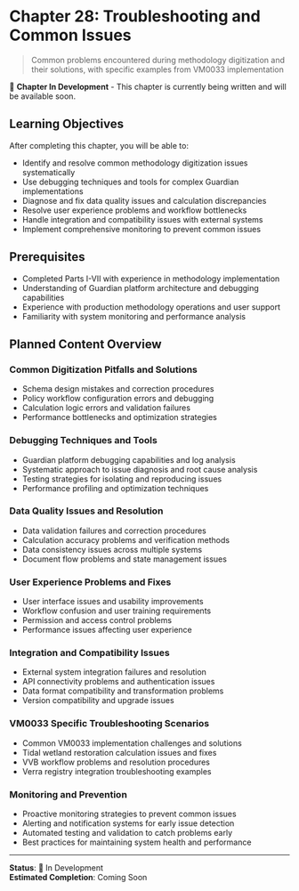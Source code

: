 # Chapter 28: Troubleshooting and Common Issues

> Common problems encountered during methodology digitization and their solutions, with specific examples from VM0033 implementation

🚧 **Chapter In Development** - This chapter is currently being written and will be available soon.

## Learning Objectives

After completing this chapter, you will be able to:

- Identify and resolve common methodology digitization issues systematically
- Use debugging techniques and tools for complex Guardian implementations
- Diagnose and fix data quality issues and calculation discrepancies
- Resolve user experience problems and workflow bottlenecks
- Handle integration and compatibility issues with external systems
- Implement comprehensive monitoring to prevent common issues

## Prerequisites

- Completed Parts I-VII with experience in methodology implementation
- Understanding of Guardian platform architecture and debugging capabilities
- Experience with production methodology operations and user support
- Familiarity with system monitoring and performance analysis

## Planned Content Overview

### Common Digitization Pitfalls and Solutions
- Schema design mistakes and correction procedures
- Policy workflow configuration errors and debugging
- Calculation logic errors and validation failures
- Performance bottlenecks and optimization strategies

### Debugging Techniques and Tools
- Guardian platform debugging capabilities and log analysis
- Systematic approach to issue diagnosis and root cause analysis
- Testing strategies for isolating and reproducing issues
- Performance profiling and optimization techniques

### Data Quality Issues and Resolution
- Data validation failures and correction procedures
- Calculation accuracy problems and verification methods
- Data consistency issues across multiple systems
- Document flow problems and state management issues

### User Experience Problems and Fixes
- User interface issues and usability improvements
- Workflow confusion and user training requirements
- Permission and access control problems
- Performance issues affecting user experience

### Integration and Compatibility Issues
- External system integration failures and resolution
- API connectivity problems and authentication issues
- Data format compatibility and transformation problems
- Version compatibility and upgrade issues

### VM0033 Specific Troubleshooting Scenarios
- Common VM0033 implementation challenges and solutions
- Tidal wetland restoration calculation issues and fixes
- VVB workflow problems and resolution procedures
- Verra registry integration troubleshooting examples

### Monitoring and Prevention
- Proactive monitoring strategies to prevent common issues
- Alerting and notification systems for early issue detection
- Automated testing and validation to catch problems early
- Best practices for maintaining system health and performance

---

**Status**: 🚧 In Development  
**Estimated Completion**: Coming Soon